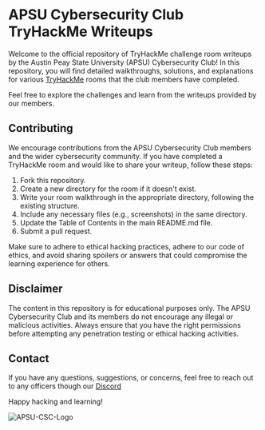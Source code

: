 # APSU Cybersecurity Club TryHackMe Writeups

Welcome to the official repository of TryHackMe challenge room writeups by the Austin Peay State University (APSU) Cybersecurity Club! In this repository, you will find detailed walkthroughs, solutions, and explanations for various [TryHackMe](https://tryhackme.com/) rooms that the club members have completed.

Feel free to explore the challenges and learn from the writeups provided by our members.

## Contributing

We encourage contributions from the APSU Cybersecurity Club members and the wider cybersecurity community. If you have completed a TryHackMe room and would like to share your writeup, follow these steps:

1. Fork this repository.
2. Create a new directory for the room if it doesn't exist.
3. Write your room walkthrough in the appropriate directory, following the existing structure.
4. Include any necessary files (e.g., screenshots) in the same directory.
5. Update the Table of Contents in the main README.md file.
6. Submit a pull request.

Make sure to adhere to ethical hacking practices, adhere to our code of ethics, and avoid sharing spoilers or answers that could compromise the learning experience for others.

## Disclaimer

The content in this repository is for educational purposes only. The APSU Cybersecurity Club and its members do not encourage any illegal or malicious activities. Always ensure that you have the right permissions before attempting any penetration testing or ethical hacking activities.

## Contact

If you have any questions, suggestions, or concerns, feel free to reach out to any officers though our [Discord](https://discord.gg/UgbmBG3A)

Happy hacking and learning!

![APSU-CSC-Logo](https://github.com/APSUCyberClub/TryHackMe-Writeups/assets/156336307/8ec0f9b2-04ee-4cfe-8db4-7b5f3cde3caf)

